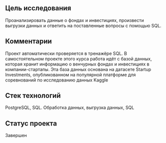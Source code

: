 ## Цель исследования
Проанализировать данные о фондах и инвестициях, произвести выгрузки данных и ответить на поставленные вопросы с помощью SQL.
## Комментарии
Проект автоматически проверяется в тренажёре SQL. В самостоятельном проекте этого курса работа идёт с базой данных, которая хранит
информацию о венчурных фондах и инвестициях в компании-стартапы. 
Эта база данных основана на датасете Startup Investments, опубликованном на популярной платформе для соревнований по исследованию данных Kaggle

## Стек технологий
PostgreSQL, SQL. Обработка данных, выгрузка данных, SQL

## Статус проекта
Завершен
